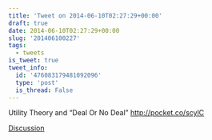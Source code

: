 ```yaml
---
title: 'Tweet on 2014-06-10T02:27:29+00:00'
draft: true
date: 2014-06-10T02:27:29+00:00
slug: '201406100227'
tags:
  - tweets
is_tweet: true
tweet_info:
  id: '476083179481092096'
  type: 'post'
  is_thread: False
---
```




Utility Theory and “Deal Or No Deal” <http://pocket.co/scylC>

[Discussion](https://x.com/sytelus/status/476083179481092096)
